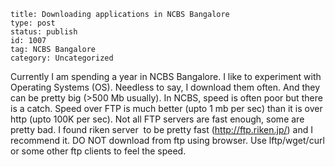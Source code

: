 ~~~~ 
title: Downloading applications in NCBS Bangalore 
type: post
status: publish
id: 1007
tag: NCBS Bangalore
category: Uncategorized
~~~~

Currently I am spending a year in NCBS Bangalore. I like to experiment
with Operating Systems (OS). Needless to say, I download them often. And
they can be pretty big (\>500 Mb usually). In NCBS, speed is often poor
but there is a catch. Speed over FTP is much better (upto 1 mb per sec)
than it is over http (upto 100K per sec). Not all FTP servers are fast
enough, some are pretty bad. I found riken server  to be pretty fast
(http://ftp.riken.jp/) and I recommend it. DO NOT download from ftp
using browser. Use lftp/wget/curl or some other ftp clients to feel the
speed.
